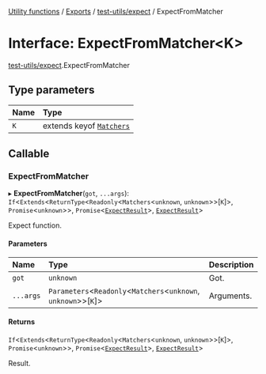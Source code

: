 [Utility functions](../index.md) / [Exports](../modules.md) / [test-utils/expect](../modules/test_utils_expect.md) / ExpectFromMatcher

# Interface: ExpectFromMatcher\<K\>

[test-utils/expect](../modules/test_utils_expect.md).ExpectFromMatcher

## Type parameters

| Name | Type |
| :------ | :------ |
| `K` | extends keyof [`Matchers`](../modules/test_utils_expect.md#matchers) |

## Callable

### ExpectFromMatcher

▸ **ExpectFromMatcher**(`got`, `...args`): `If`\<`Extends`\<`ReturnType`\<`Readonly`\<`Matchers`\<`unknown`, `unknown`\>\>[`K`]\>, `Promise`\<`unknown`\>\>, `Promise`\<[`ExpectResult`](test_utils_expect.ExpectResult.md)\>, [`ExpectResult`](test_utils_expect.ExpectResult.md)\>

Expect function.

#### Parameters

| Name | Type | Description |
| :------ | :------ | :------ |
| `got` | `unknown` | Got. |
| `...args` | `Parameters`\<`Readonly`\<`Matchers`\<`unknown`, `unknown`\>\>[`K`]\> | Arguments. |

#### Returns

`If`\<`Extends`\<`ReturnType`\<`Readonly`\<`Matchers`\<`unknown`, `unknown`\>\>[`K`]\>, `Promise`\<`unknown`\>\>, `Promise`\<[`ExpectResult`](test_utils_expect.ExpectResult.md)\>, [`ExpectResult`](test_utils_expect.ExpectResult.md)\>

Result.
